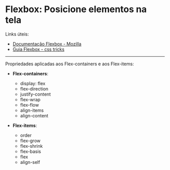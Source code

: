 # Flexbox: Posicione elementos na tela
Links úteis:
  - [Documentação Flexbox - Mozilla](https://developer.mozilla.org/pt-BR/docs/Learn/CSS/CSS_layout/Flexbox)
  - [Guia Flexbox - css tricks](https://css-tricks.com/snippets/css/a-guide-to-flexbox/)
***
Propriedades aplicadas aos Flex-containers e aos Flex-items:
  - **Flex-containers**:

    - display: flex
    - flex-direction
    - justify-content
    - flex-wrap
    - flex-flow
    - align-items
    - align-content

  - **Flex-items**:

    - order
    - flex-grow
    - flex-shrink
    - flex-basis
    - flex
    - align-self
